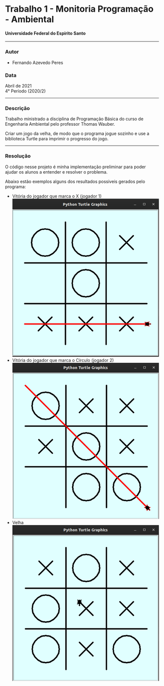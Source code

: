 # Trabalho 1 - Monitoria Programação - Ambiental
#### Universidade Federal do Espirito Santo

---
### Autor
* Fernando Azevedo Peres

### Data
Abril de 2021 <br>
4° Período (2020/2)

---
### Descrição
Trabalho ministrado a disciplina de Programação Básica do curso de Engenharia Ambiental pelo professor Thomas Wauber.

Criar um jogo da velha, de modo que o programa jogue sozinho e use a biblioteca Turtle para imprimir o progresso do jogo.

---
### Resolução
O código nesse projeto é minha implementação preliminar para poder ajudar os alunos a entender e resolver o problema.

Abaixo estão exemplos alguns dos resultados possiveis gerados pelo programa:
* Vitória do jogador que marca o X (jogador 1)<br>
![Erro](https://github.com/F-Azevedo/4-Periodo-MonitoriaAmbiental-ProgBasica-Trabalho1/blob/main/Resultados/X.png "X")
* Vitória do jogador que marca o Círculo (jogador 2)<br>
![Erro](https://github.com/F-Azevedo/4-Periodo-MonitoriaAmbiental-ProgBasica-Trabalho1/blob/main/Resultados/Circulo.png "Circulo")
* Velha<br>
![Erro](https://github.com/F-Azevedo/4-Periodo-MonitoriaAmbiental-ProgBasica-Trabalho1/blob/main/Resultados/Velha.png "Velha")